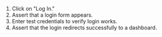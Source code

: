 1. Click on "Log In."
2. Assert that a login form appears.
3. Enter test credentials to verify login works.
4. Assert that the login redirects successfully to a dashboard.
